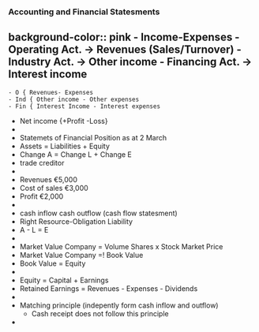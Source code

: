 ### Accounting and Financial Statesments
background-color:: pink
	- Income-Expenses
		- Operating Act. -> Revenues (Sales/Turnover)
		- Industry Act. -> Other income
		- Financing Act. -> Interest income
-
	- O { Revenues- Expenses
	- Ind { Other income - Other expenses
	- Fin { Interest Income - Interest expenses
- Net income {+Profit -Loss}
-
- Statemets of Financial Position as at 2 March
- Assets = Liabilities + Equity
- Change A = Change L + Change E
- trade creditor
-
- Revenues €5,000
- Cost of sales €3,000
- Profit €2,000
-
- cash inflow cash outflow (cash flow statesment)
- Right Resource-Obligation Liability
- A - L = E
-
- Market Value Company = Volume Shares x Stock Market Price
- Market Value Company =! Book Value
- Book Value = Equity
-
- Equity = Capital + Earnings
- Retained Earnings = Revenues - Expenses - Dividends
-
- Matching principle (indepently form cash inflow and outflow)
	- Cash receipt does not follow this principle
-